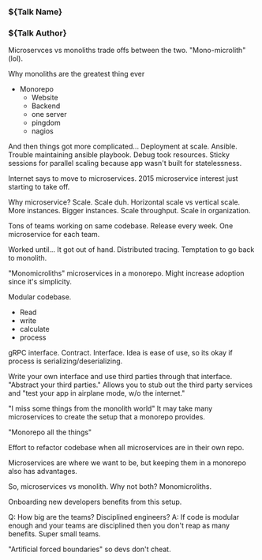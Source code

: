 ### ${Talk Name}
### ${Talk Author}

Microservces vs monoliths
trade offs between the two. "Mono-microlith" (lol).

Why monoliths are the greatest thing ever
- Monorepo
  - Website
  - Backend
  - one server
  - pingdom
  - nagios

And then things got more complicated...
Deployment at scale. Ansible. Trouble maintaining ansible playbook. Debug took resources. Sticky sessions for parallel scaling because app wasn't built for statelessness.

Internet says to move to microservices. 2015 microservice interest just starting to take off.

Why microservice? Scale. Scale duh. Horizontal scale vs vertical scale. More instances. Bigger instances. Scale throughput. Scale in organization.

Tons of teams working on same codebase. Release every week. One microservice for each team.

Worked until... It got out of hand. Distributed tracing. Temptation to go back to monolith.

"Monomicroliths" microservices in a monorepo. Might increase adoption since it's simplicity.

Modular codebase.
- Read
- write
- calculate
- process

gRPC interface. Contract. Interface. Idea is ease of use, so its okay if process is serializing/deserializing.

Write your own interface and use third parties through that interface. "Abstract your third parties." Allows you to stub out the third party services and "test your app in airplane mode, w/o the internet."

"I miss some things from the monolith world" It may take many microservices to create the setup that a monorepo provides.

"Monorepo all the things"

Effort to refactor codebase when all microservices are in their own repo.

Microservices are where we want to be, but keeping them in a monorepo also has advantages.

So, microservices vs monolith. Why not both? Monomicroliths.

Onboarding new developers benefits from this setup.

Q: How big are the teams? Disciplined engineers?
A: If code is modular enough and your teams are disciplined then you don't reap as many benefits. Super small teams.

"Artificial forced boundaries" so devs don't cheat.

